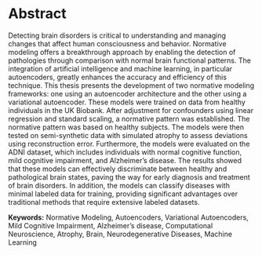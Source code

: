 # Abstract

Detecting brain disorders is critical to understanding and managing changes that
affect human consciousness and behavior. Normative modeling offers a breakthrough
approach by enabling the detection of pathologies through comparison with normal brain
functional patterns. The integration of artificial intelligence and machine learning, in
particular autoencoders, greatly enhances the accuracy and efficiency of this technique.
This thesis presents the development of two normative modeling frameworks: one using
an autoencoder architecture and the other using a variational autoencoder. These models
were trained on data from healthy individuals in the UK Biobank. After adjustment
for confounders using linear regression and standard scaling, a normative pattern was
established. The normative pattern was based on healthy subjects. The models were
then tested on semi-synthetic data with simulated atrophy to assess deviations using
reconstruction error. Furthermore, the models were evaluated on the ADNI dataset,
which includes individuals with normal cognitive function, mild cognitive impairment, and
Alzheimer’s disease. The results showed that these models can effectively discriminate
between healthy and pathological brain states, paving the way for early diagnosis and
treatment of brain disorders. In addition, the models can classify diseases with minimal
labeled data for training, providing significant advantages over traditional methods that
require extensive labeled datasets.

**Keywords:** Normative Modeling, Autoencoders, Variational Autoencoders, Mild Cognitive Impairment,
Alzheimer’s disease, Computational Neuroscience, Atrophy, Brain, Neurodegenerative
Diseases, Machine Learning
